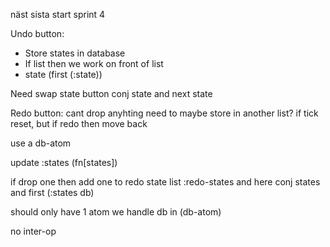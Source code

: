 näst sista
start sprint 4

Undo button:
- Store states in database
- If list then we work on front of list
- state (first (:state))

Need swap state button
conj state and next state


Redo button:
cant drop anyhting
need to maybe store in another list?
if tick reset, but if redo then move back

use a db-atom

update :states (fn[states])

if drop one then add one to redo state list :redo-states and here conj states and first (:states db)

should only have 1 atom we handle db in (db-atom)

no inter-op